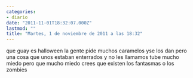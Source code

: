 ```yaml
---
categories:
- diario
date: "2011-11-01T18:32:07.000Z"
lastmod: ""
title: "Martes, 1 de noviembre de 2011 a las 18:32"
---
```


que guay es halloween la gente pide muchos caramelos yse los dan pero una cosa que unos estaban enterrados y no les llamamos tube mucho miedo pero que mucho miedo crees que existen los fantasmas o los zombies